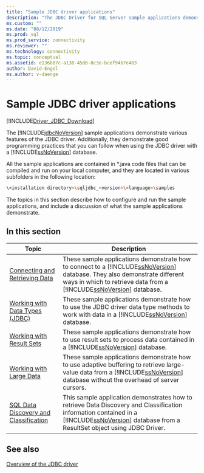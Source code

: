 ```yaml
---
title: "Sample JDBC driver applications"
description: "The JDBC Driver for SQL Server sample applications demonstrate various features and good programming practices that you can follow when using the JDBC driver."
ms.custom: ""
ms.date: "08/12/2019"
ms.prod: sql
ms.prod_service: connectivity
ms.reviewer: ""
ms.technology: connectivity
ms.topic: conceptual
ms.assetid: e136b87c-a138-45d6-8c3e-bcef94b7e483
author: David-Engel
ms.author: v-daenge
---
```

# Sample JDBC driver applications

[!INCLUDE[Driver_JDBC_Download](../../includes/driver_jdbc_download.md)]

The [!INCLUDE[jdbcNoVersion](../../includes/jdbcnoversion_md.md)] sample applications demonstrate various features of the JDBC driver. Additionally, they demonstrate good programming practices that you can follow when using the JDBC driver with a [!INCLUDE[ssNoVersion](../../includes/ssnoversion-md.md)] database.  
  
All the sample applications are contained in *.java code files that can be compiled and run on your local computer, and they are located in various subfolders in the following location:  

```bash
\<installation directory>\sqljdbc_<version>\<language>\samples  
```

The topics in this section describe how to configure and run the sample applications, and include a discussion of what the sample applications demonstrate.  
  
## In this section  
  
| Topic                                                                                                        | Description                                                                                                                                                                                                                                                             |
| ------------------------------------------------------------------------------------------------------------ | ----------------------------------------------------------------------------------------------------------------------------------------------------------------------------------------------------------------------------------------------------------------------- |
| [Connecting and Retrieving Data](connecting-and-retrieving-data.md)                       | These sample applications demonstrate how to connect to a [!INCLUDE[ssNoVersion](../../includes/ssnoversion-md.md)] database. They also demonstrate different ways in which to retrieve data from a [!INCLUDE[ssNoVersion](../../includes/ssnoversion-md.md)] database. |
| [Working with Data Types &#40;JDBC&#41;](working-with-data-types-jdbc.md)                 | These sample applications demonstrate how to use the JDBC driver data type methods to work with data in a [!INCLUDE[ssNoVersion](../../includes/ssnoversion-md.md)] database.                                                                                           |
| [Working with Result Sets](../../connect/jdbc/working-with-result-sets.md)                                   | These sample applications demonstrate how to use result sets to process data contained in a [!INCLUDE[ssNoVersion](../../includes/ssnoversion-md.md)] database.                                                                                                         |
| [Working with Large Data](../../connect/jdbc/working-with-large-data.md)                                     | These sample applications demonstrate how to use adaptive buffering to retrieve large-value data from a [!INCLUDE[ssNoVersion](../../includes/ssnoversion-md.md)] database without the overhead of server cursors.                                                      |
| [SQL Data Discovery and Classification](../../connect/jdbc/data-discovery-classification-sample.md) | This sample application demonstrates how to retrieve Data Discovery and Classification information contained in a [!INCLUDE[ssNoVersion](../../includes/ssnoversion-md.md)] database from a ResultSet object using JDBC Driver.                                      |
  
## See also

[Overview of the JDBC driver](../../connect/jdbc/overview-of-the-jdbc-driver.md)  
  
